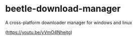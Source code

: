# beetle-download-manager
A cross-platform downloader manager for windows and linux

(https://youtu.be/yVmO4Nhejtg)
